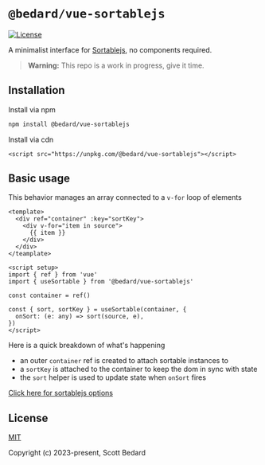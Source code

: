 # `@bedard/vue-sortablejs`

[![License](https://img.shields.io/github/license/scottbedard/vue-sortablejs?color=blue)](https://github.com/scottbedard/vue-sortablejs/blob/main/LICENSE)

A minimalist interface for [Sortablejs](https://sortablejs.github.io/Sortable/), no components required.

> **Warning:** This repo is a work in progress, give it time.

## Installation

Install via npm

```bash
npm install @bedard/vue-sortablejs
```

Install via cdn

```
<script src="https://unpkg.com/@bedard/vue-sortablejs"></script>
```

## Basic usage

This behavior manages an array connected to a `v-for` loop of elements

```vue
<template>
  <div ref="container" :key="sortKey">
    <div v-for="item in source">
      {{ item }}
    </div>
  </div>
</teamplate>

<script setup>
import { ref } from 'vue'
import { useSortable } from '@bedard/vue-sortablejs'

const container = ref()

const { sort, sortKey } = useSortable(container, {
  onSort: (e: any) => sort(source, e),
})
</script>
```

Here is a quick breakdown of what's happening

- an outer `container` ref is created to attach sortable instances to
- a `sortKey` is attached to the container to keep the dom in sync with state
- the `sort` helper is used to update state when `onSort` fires

[Click here for sortablejs options](https://github.com/SortableJS/Sortable#options)

## License

[MIT](https://github.com/scottbedard/vue-sortablejs/blob/master/LICENSE)

Copyright (c) 2023-present, Scott Bedard
